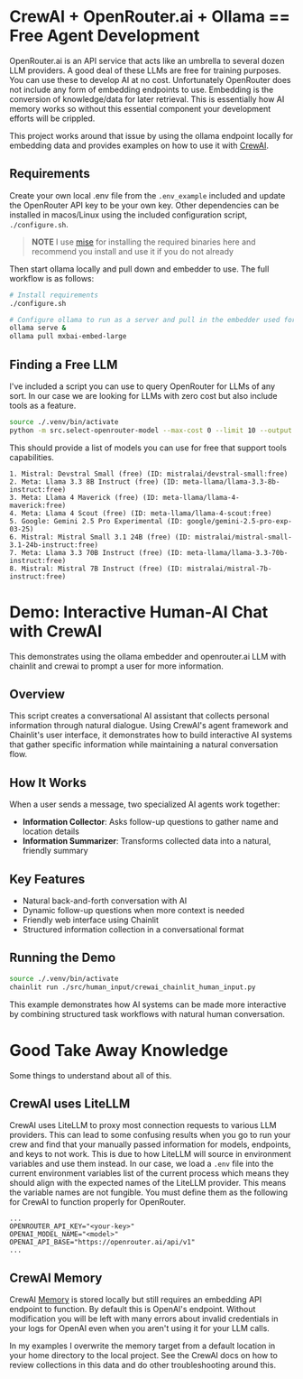 # CrewAI + OpenRouter.ai + Ollama == Free Agent Development

OpenRouter.ai is an API service that acts like an umbrella to several dozen LLM providers. A good deal of these LLMs are free for training purposes. You can use these to develop AI at no cost. Unfortunately OpenRouter does not include any form of embedding endpoints to use. Embedding is the conversion of knowledge/data for later retrieval. This is essentially how AI memory works so without this essential component your development efforts will be crippled.

This project works around that issue by using the ollama endpoint locally for embedding data and provides examples on how to use it with [CrewAI](https://www.crewai.com).

## Requirements

Create your own local .env file from the `.env_example` included and update the OpenRouter API key to be your own key. Other dependencies can be installed in macos/Linux using the included configuration script, `./configure.sh`.

> **NOTE** I use [mise](https://mise.jdx.dev/) for installing the required binaries here and recommend you install and use it if you do not already

Then start ollama locally and pull down and embedder to use. The full workflow is as follows:

```bash
# Install requirements
./configure.sh

# Configure ollama to run as a server and pull in the embedder used for storing 'memories'
ollama serve &
ollama pull mxbai-embed-large
```

## Finding a Free LLM

I've included a script you can use to query OpenRouter for LLMs of any sort. In our case we are looking for LLMs with zero cost but also include tools as a feature.

```bash
source ./.venv/bin/activate
python -m src.select-openrouter-model --max-cost 0 --limit 10 --output brief --features 'tools'
```

This should provide a list of models you can use for free that support tools capabilities.

```text
1. Mistral: Devstral Small (free) (ID: mistralai/devstral-small:free)
2. Meta: Llama 3.3 8B Instruct (free) (ID: meta-llama/llama-3.3-8b-instruct:free)
3. Meta: Llama 4 Maverick (free) (ID: meta-llama/llama-4-maverick:free)
4. Meta: Llama 4 Scout (free) (ID: meta-llama/llama-4-scout:free)
5. Google: Gemini 2.5 Pro Experimental (ID: google/gemini-2.5-pro-exp-03-25)
6. Mistral: Mistral Small 3.1 24B (free) (ID: mistralai/mistral-small-3.1-24b-instruct:free)
7. Meta: Llama 3.3 70B Instruct (free) (ID: meta-llama/llama-3.3-70b-instruct:free)
8. Mistral: Mistral 7B Instruct (free) (ID: mistralai/mistral-7b-instruct:free)
```

# Demo: Interactive Human-AI Chat with CrewAI

This demonstrates using the ollama embedder and openrouter.ai LLM with chainlit and crewai to prompt a user for more information.

## Overview

This script creates a conversational AI assistant that collects personal information through natural dialogue. Using CrewAI's agent framework and Chainlit's user interface, it demonstrates how to build interactive AI systems that gather specific information while maintaining a natural conversation flow.

## How It Works

When a user sends a message, two specialized AI agents work together:

- **Information Collector**: Asks follow-up questions to gather name and location details
- **Information Summarizer**: Transforms collected data into a natural, friendly summary

## Key Features

- Natural back-and-forth conversation with AI
- Dynamic follow-up questions when more context is needed
- Friendly web interface using Chainlit
- Structured information collection in a conversational format

## Running the Demo

```bash
source ./.venv/bin/activate
chainlit run ./src/human_input/crewai_chainlit_human_input.py
```

This example demonstrates how AI systems can be made more interactive by combining structured task workflows with natural human conversation.


# Good Take Away Knowledge

Some things to understand about all of this.

## CrewAI uses LiteLLM

CrewAI uses LiteLLM to proxy most connection requests to various LLM providers. This can lead to some confusing results when you go to run your crew and find that your manually passed information for models, endpoints, and keys to not work. This is due to how LiteLLM will source in environment variables and use them instead. In our case, we load a `.env` file into the current environment variables list of the current process which means they should align with the expected names of the LiteLLM provider. This means the variable names are not fungible. You must define them as the following for CrewAI to function properly for OpenRouter.

```
...
OPENROUTER_API_KEY="<your-key>"
OPENAI_MODEL_NAME="<model>"
OPENAI_API_BASE="https://openrouter.ai/api/v1"
...
```

## CrewAI Memory

CrewAI [Memory](https://docs.crewai.com/concepts/memory) is stored locally but still requires an embedding API endpoint to function. By default this is OpenAI's endpoint. Without modification you will be left with many errors about invalid credentials in your logs for OpenAI even when you aren't using it for your LLM calls.

In my examples I overwrite the memory target from a default location in your home directory to the local project. See the CrewAI docs on how to review collections in this data and do other troubleshooting around this.